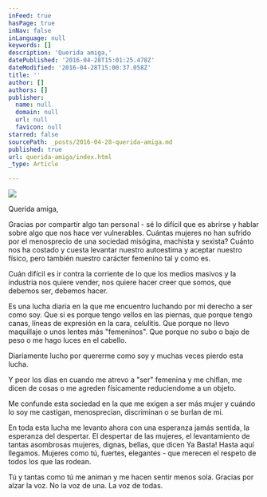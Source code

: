 ```yaml
---
inFeed: true
hasPage: true
inNav: false
inLanguage: null
keywords: []
description: 'Querida amiga,'
datePublished: '2016-04-28T15:01:25.478Z'
dateModified: '2016-04-28T15:00:37.058Z'
title: ''
author: []
authors: []
publisher:
  name: null
  domain: null
  url: null
  favicon: null
starred: false
sourcePath: _posts/2016-04-28-querida-amiga.md
published: true
url: querida-amiga/index.html
_type: Article

---
```

![](https://the-grid-user-content.s3-us-west-2.amazonaws.com/f354f9da-9545-4772-8316-0860a1fe6151.jpg)

Querida amiga,

Gracias por compartir algo tan personal - sé lo difícil que es abrirse y hablar sobre algo que nos hace ver vulnerables. Cuántas mujeres no han sufrido por el menosprecio de una sociedad misógina, machista y sexista? Cuánto nos ha costado y cuesta levantar nuestro autoestima y aceptar nuestro físico, pero también nuestro carácter femenino tal y como es.

Cuán difícil es ir contra la corriente de lo que los medios masivos y la industria nos quiere vender, nos quiere hacer creer que somos, que debemos ser, debemos hacer.

Es una lucha diaria en la que me encuentro luchando por mi derecho a ser como soy. Que si es porque tengo vellos en las piernas, que porque tengo canas, líneas de expresión en la cara, celulitis. Que porque no llevo maquillaje o unos lentes más "femeninos". Que porque no subo o bajo de peso o me hago luces en el cabello.

Diariamente lucho por quererme como soy y muchas veces pierdo esta lucha.

Y peor los días en cuando me atrevo a "ser" femenina y me chiflan, me dicen de cosas o me agreden físicamente reduciendome a un objeto.

Me confunde esta sociedad en la que me exigen a ser más mujer y cuándo lo soy me castigan, menosprecian, discriminan o se burlan de mi.

En toda esta lucha me levanto ahora con una esperanza jamás sentida, la esperanza del despertar. El despertar de las mujeres, el levantamiento de tantas asombrosas mujeres, dignas, bellas, que dicen Ya Basta! Hasta aquí llegamos. Mujeres como tú, fuertes, elegantes - que merecen el respeto de todos los que las rodean.

Tú y tantas como tú me animan y me hacen sentir menos sola. Gracias por alzar la voz. No la voz de una. La voz de todas.